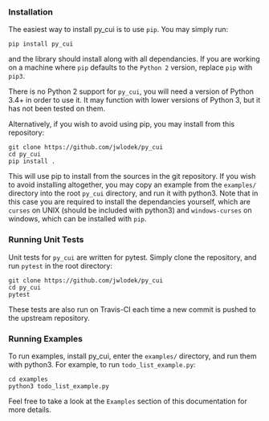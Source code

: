 ### Installation

The easiest way to install py_cui is to use `pip`. You may simply run:
```
pip install py_cui
```
and the library should install along with all dependancies. If you are working on a machine where `pip` defaults to the `Python 2` version, replace `pip` with `pip3`.

There is no Python 2 support for `py_cui`, you will need a version of Python 3.4+ in order to use it. It may function with lower versions of Python 3, but it has not been tested on them.

Alternatively, if you wish to avoid using pip, you may install from this repository:

```
git clone https://github.com/jwlodek/py_cui
cd py_cui
pip install .
```
This will use pip to install from the sources in the git repository. If you wish to avoid installing altogether, you may copy an example from the `examples/` directory into the root `py_cui` directory, and run it with python3. Note that in this case you are required to install the dependancies yourself, which are `curses` on UNIX (should be included with python3) and `windows-curses` on windows, which can be installed with `pip`.

### Running Unit Tests

Unit tests for `py_cui` are written for pytest. Simply clone the repository, and run `pytest` in the root directory:
```
git clone https://github.com/jwlodek/py_cui
cd py_cui
pytest
```

These tests are also run on Travis-CI each time a new commit is pushed to the upstream repository.

### Running Examples

To run examples, install py_cui, enter the `examples/` directory, and run them with python3. For example, to run `todo_list_example.py`:
```
cd examples
python3 todo_list_example.py
```
Feel free to take a look at the `Examples` section of this documentation for more details.